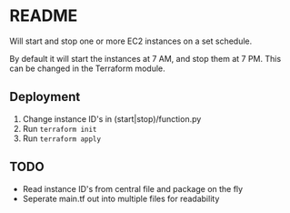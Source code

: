 # README

Will start and stop one or more EC2 instances on a set schedule.

By default it will start the instances at 7 AM, and stop them at 7 PM. This can be changed in the Terraform module.

## Deployment 

1. Change instance ID's in (start|stop)/function.py
2. Run `terraform init`
3. Run `terraform apply`

## TODO

- Read instance ID's from central file and package on the fly
- Seperate main.tf out into multiple files for readability

